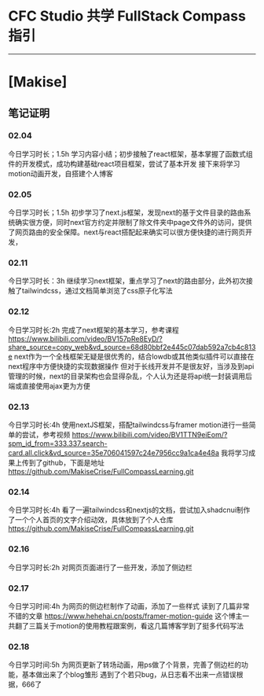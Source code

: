 # CFC Studio 共学 FullStack Compass 指引
---
# [Makise]

## 笔记证明

<!-- Content_START -->

### 02.04
今日学习时长；1.5h
学习内容小结；初步接触了react框架，基本掌握了函数式组件的开发模式，成功构建基础react项目框架，尝试了基本开发
接下来将学习motion动画开发，自搭建个人博客


### 02.05
今日学习时长；1.5h
初步学习了next.js框架，发现next的基于文件目录的路由系统确实很方便，同时next官方约定并限制了除文件夹中page文件外的访问，提供了网页路由的安全保障。next与react搭配起来确实可以很方便快捷的进行网页开发，

### 02.11
今日学习时长：3h
继续学习next框架，重点学习了next的路由部分，此外初次接触了tailwindcss，通过文档简单浏览了css原子化写法

### 02.12
今日学习时长:2h
完成了next框架的基本学习，参考课程
https://www.bilibili.com/video/BV157pRe8EyD/?share_source=copy_web&vd_source=68d80bbf2e445c07dab592a7cb4c813e
next作为一个全栈框架无疑是很优秀的，结合lowdb或其他类似插件可以直接在next程序中方便快捷的实现数据操作
但对于长线开发并不是很友好，当涉及到api管理的时候，next的目录架构也会显得杂乱，个人认为还是将api统一封装调用后端或直接使用ajax更为方便

### 02.13
今日学习时长:4h
使用nextJS框架，搭配tailwindcss与framer motion进行一些简单的尝试，参考视频
https://www.bilibili.com/video/BV1TTN9eiEom/?spm_id_from=333.337.search-card.all.click&vd_source=35e706041597c24e7956cc9a1ca4e48a
我将学习成果上传到了github，下面是地址
https://github.com/MakiseCrise/FullCompassLearning.git

### 02.14
今日学习时长:4h
看了一遍tailwindcss和nextjs的文档，尝试加入shadcnui制作了一个个人首页的文字介绍动效，具体放到了个人仓库
https://github.com/MakiseCrise/FullCompassLearning.git

### 02.16
今日学习时长:2h
对网页页面进行了一些开发，添加了侧边栏

### 02.17 
今日学习时间:4h
为网页的侧边栏制作了动画，添加了一些样式
读到了几篇非常不错的文章
https://www.hehehai.cn/posts/framer-motion-guide
这个博主一共翻了三篇关于motion的使用教程跟案例，看这几篇博客学到了挺多代码写法

### 02.18
今日学习时间:5h
为网页更新了转场动画，用ps做了个背景，完善了侧边栏的功能，基本做出来了个blog雏形
遇到了个若只bug，从日志看不出来一点错误根据，666了
<!-- Content_END -->
